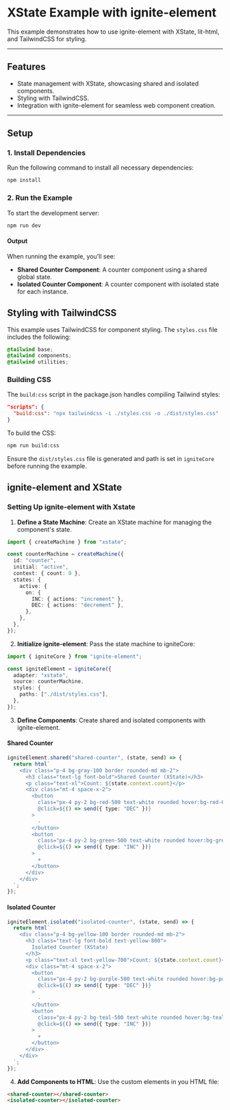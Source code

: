 # XState Example with ignite-element

This example demonstrates how to use ignite-element with XState, lit-html, and TailwindCSS for styling.

---

## Features

- State management with XState, showcasing shared and isolated components.
- Styling with TailwindCSS.
- Integration with ignite-element for seamless web component creation.

---

## Setup

### 1. Install Dependencies

Run the following command to install all necessary dependencies:

```bash
npm install
```

### 2. Run the Example

To start the development server:

```bash
npm run dev
```

#### Output

When running the example, you'll see:

- **Shared Counter Component**: A counter component using a shared global state.
- **Isolated Counter Component**: A counter component with isolated state for each instance.

## Styling with TailwindCSS

This example uses TailwindCSS for component styling. The `styles.css` file includes the following:

```css
@tailwind base;
@tailwind components;
@tailwind utilities;
```

### Building CSS

The `build:css` script in the package.json handles compiling Tailwind styles:

```json
"scripts": {
  "build:css": "npx tailwindcss -i ./styles.css -o ./dist/styles.css"
}
```

To build the CSS:

```bash
npm run build:css
```

Ensure the `dist/styles.css` file is generated and path is set in `igniteCore` before running the example.

## ignite-element and XState

### Setting Up ignite-element with Xstate

1. **Define a State Machine**: Create an XState machine for managing the component's state.

```typescript
import { createMachine } from "xstate";

const counterMachine = createMachine({
  id: "counter",
  initial: "active",
  context: { count: 0 },
  states: {
    active: {
      on: {
        INC: { actions: "increment" },
        DEC: { actions: "decrement" },
      },
    },
  },
});
```

2. **Initialize ignite-element**: Pass the state machine to igniteCore:

```typescript
import { igniteCore } from "ignite-element";

const igniteElement = igniteCore({
  adapter: "xstate",
  source: counterMachine,
  styles: {
    paths: ["./dist/styles.css"],
  },
});
```

3. **Define Components**: Create shared and isolated components with ignite-element.

#### Shared Counter

```typescript
igniteElement.shared("shared-counter", (state, send) => {
  return html`
    <div class="p-4 bg-gray-100 border rounded-md mb-2">
      <h3 class="text-lg font-bold">Shared Counter (XState)</h3>
      <p class="text-xl">Count: ${state.context.count}</p>
      <div class="mt-4 space-x-2">
        <button
          class="px-4 py-2 bg-red-500 text-white rounded hover:bg-red-600"
          @click=${() => send({ type: "DEC" })}
        >
          -
        </button>
        <button
          class="px-4 py-2 bg-green-500 text-white rounded hover:bg-green-600"
          @click=${() => send({ type: "INC" })}
        >
          +
        </button>
      </div>
    </div>
  `;
});
```

#### Isolated Counter

```typescript
igniteElement.isolated("isolated-counter", (state, send) => {
  return html`
    <div class="p-4 bg-yellow-100 border rounded-md mb-2">
      <h3 class="text-lg font-bold text-yellow-800">
        Isolated Counter (XState)
      </h3>
      <p class="text-xl text-yellow-700">Count: ${state.context.count}</p>
      <div class="mt-4 space-x-2">
        <button
          class="px-4 py-2 bg-purple-500 text-white rounded hover:bg-purple-600"
          @click=${() => send({ type: "DEC" })}
        >
          -
        </button>
        <button
          class="px-4 py-2 bg-teal-500 text-white rounded hover:bg-teal-600"
          @click=${() => send({ type: "INC" })}
        >
          +
        </button>
      </div>
    </div>
  `;
});
```

4. **Add Components to HTML**: Use the custom elements in you HTML file:

```html
<shared-counter></shared-counter>
<isolated-counter></isolated-counter>
```
